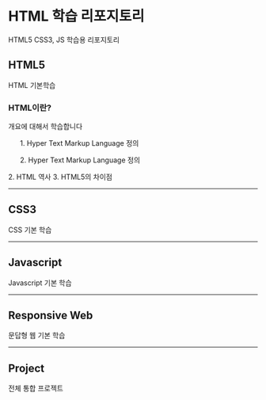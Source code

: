 # HTML 학습 리포지토리
HTML5 CSS3, JS 학습용 리포지토리

## HTML5
HTML 기본학습

### HTML이란?
개요에 대해서 학습합니다 
<ul> 1. Hyper Text Markup Language 정의 </ul>
<ul> 2. Hyper Text Markup Language 정의 </ul>
2. HTML 역사
3. HTML5의 차이점

-------------------

## CSS3
CSS 기본 학습

-------------------

## Javascript
Javascript 기본 학습

-------------------

## Responsive Web
문답형 웹 기본 학습

------------------

## Project
전체 통합 프로젝트
